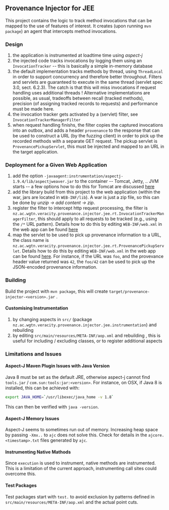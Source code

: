 ## Provenance Injector for JEE

This project contains the logic to track method invocations that can be mapped to the use of features of interest. It creates (upon running `mvn package`) an agent that intercepts method invocations.



### Design

1. the application is instrumented at loadtime time using *aspect-j* 
2. the injected code tracks invocations by logging them using an `InvocationTracker` -- this is basically a simple in-memory database
3. the default implementation tracks methods by thread, using `ThreadLocal` in order to support concurrency and therefore better throughout. Filters and servlets are guaranteed to execute in the same thread (servlet spec 3.0, sect. 6.2.3). The catch is that this will miss invocations if request handling uses additional threads ! Alternative implementations are possible, as usual, tradeoffs between recall (tracked methods), precision (of assigning tracked records to requests) and performance must be made here.
4. the invocation tracker gets activated by a (servlet) filter, see `InvocationTrackerManagerFilter`
5. when request handling finishs, the filter copies the captured invocations into an outbox, and adds a header `provenance` to the response that can be used to construct a URL (by the fuzzing client) in order to pick up the recorded methods with a separate GET request. The pickup servlet is `ProvenancePickupServlet`, this must be injected and mapped to an URL in the target application.

### Deployment for a Given Web Application

1. add the option `-javaagent:instrumentation/aspectj-1.9.4/lib/aspectjweaver.jar` to the container -- Tomcat, Jetty, .. JVM starts -- a few options how to do this for Tomcat are discussed [here](https://www.middlewareinventory.com/blog/set-heapmemory-jvm-arguments-tomcat/)
2. add the library build from this project to the web application (within the war, jars are located in `WEB-INF/lib`). A war is just a zip file, so this can be done by *unzip -> add content -> zip*. 
3. register the filter to intercept http request processing, the filter is `nz.ac.wgtn.veracity.provenance.injector.jee.rt.InvocationTrackerManagerFilter`, this should apply to all requests to be tracked (e.g., using the `/*` URL pattern). Details how to do this by editing `WEB-INF/web.xml` in the web app can be found [here](https://docs.oracle.com/cd/E13222_01/wls/docs81/webapp/web_xml.html)
4. map the servlet to be used to pick up provenance information to a URL, the class name is `nz.ac.wgtn.veracity.provenance.injector.jee.rt.ProvenancePickupServlet`. Details how to do this by editing `WEB-INF/web.xml` in the web app can be found [here](https://docs.oracle.com/cd/E13222_01/wls/docs81/webapp/web_xml.html). For instance, if the URL was `foo`, and the provevance header value returned was `42`, the `foo/42` can be used to pick up the JSON-encoded provenance information.



### Building

Build the project with `mvn package`, this will create `target/provenance-injector-<version>.jar` .

#### Customising Instrumentation

1. by changing aspects in `src/` (package `nz.ac.wgtn.veracity.provenance.injector.jee.instrumentation`) and rebuilding
2. by editing `src/main/resources/META-INF/aop.xml` and rebuilding , this is useful for including / excluding classes, or to register additional aspects

### Limitations and Issues 


#### Aspect-J Maven Plugin Issues with Java Version

Java 8 must be set as the default JRE, otherwise aspect-j cannot find `tools.jar` / `com.sun:tools:jar:<version>`.
For instance, on OSX, if Java 8 is installed, this can be achieved with: 

```bash
export JAVA_HOME=`/usr/libexec/java_home -v 1.8`
```

This can then be verified with `java -version`.

#### Aspect-J Memory Issues

Aspect-J seems to sometimes run out of memory. Increasing heap space by passing `-Xmx..` to `ajc` does not solve this. Check for details in the `ajcore.<timestamp>.txt` files generated by `ajc`.

#### Instrumenting Native Mathods

Since `execution` is used to instrument, native methods are instrumented. This is a limitation of the current approach, instrumenting call sites could overcome this. 

#### Test Packages

Test packages start with `test.` to avoid exclusion by patterns defined in `src/main/resources/META-INF/aop.xml` and the actual point cuts.



